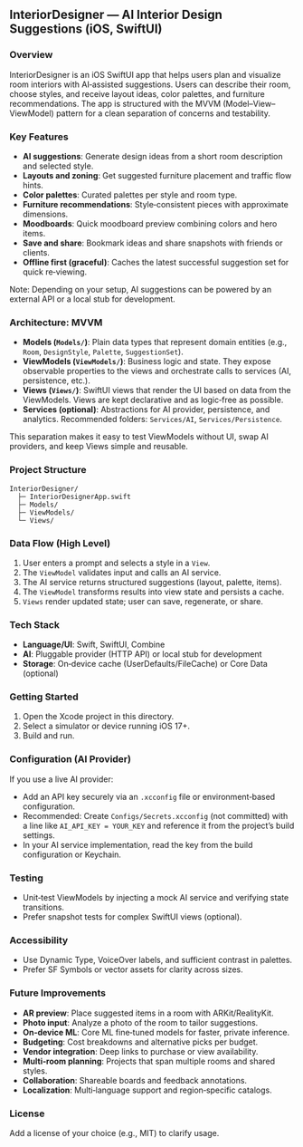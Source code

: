 ## InteriorDesigner — AI Interior Design Suggestions (iOS, SwiftUI)

### Overview
InteriorDesigner is an iOS SwiftUI app that helps users plan and visualize room interiors with AI‑assisted suggestions. Users can describe their room, choose styles, and receive layout ideas, color palettes, and furniture recommendations. The app is structured with the MVVM (Model–View–ViewModel) pattern for a clean separation of concerns and testability.

### Key Features
- **AI suggestions**: Generate design ideas from a short room description and selected style.
- **Layouts and zoning**: Get suggested furniture placement and traffic flow hints.
- **Color palettes**: Curated palettes per style and room type.
- **Furniture recommendations**: Style‑consistent pieces with approximate dimensions.
- **Moodboards**: Quick moodboard preview combining colors and hero items.
- **Save and share**: Bookmark ideas and share snapshots with friends or clients.
- **Offline first (graceful)**: Caches the latest successful suggestion set for quick re‑viewing.

Note: Depending on your setup, AI suggestions can be powered by an external API or a local stub for development.

### Architecture: MVVM
- **Models (`Models/`)**: Plain data types that represent domain entities (e.g., `Room`, `DesignStyle`, `Palette`, `SuggestionSet`).
- **ViewModels (`ViewModels/`)**: Business logic and state. They expose observable properties to the views and orchestrate calls to services (AI, persistence, etc.).
- **Views (`Views/`)**: SwiftUI views that render the UI based on data from the ViewModels. Views are kept declarative and as logic‑free as possible.
- **Services (optional)**: Abstractions for AI provider, persistence, and analytics. Recommended folders: `Services/AI`, `Services/Persistence`.

This separation makes it easy to test ViewModels without UI, swap AI providers, and keep Views simple and reusable.

### Project Structure
```
InteriorDesigner/
  ├─ InteriorDesignerApp.swift
  ├─ Models/
  ├─ ViewModels/
  └─ Views/
```

### Data Flow (High Level)
1. User enters a prompt and selects a style in a `View`.
2. The `ViewModel` validates input and calls an AI service.
3. The AI service returns structured suggestions (layout, palette, items).
4. The `ViewModel` transforms results into view state and persists a cache.
5. `Views` render updated state; user can save, regenerate, or share.

### Tech Stack
- **Language/UI**: Swift, SwiftUI, Combine
- **AI**: Pluggable provider (HTTP API) or local stub for development
- **Storage**: On‑device cache (UserDefaults/FileCache) or Core Data (optional)

### Getting Started
1. Open the Xcode project in this directory.
2. Select a simulator or device running iOS 17+.
3. Build and run.

### Configuration (AI Provider)
If you use a live AI provider:
- Add an API key securely via an `.xcconfig` file or environment‑based configuration.
- Recommended: Create `Configs/Secrets.xcconfig` (not committed) with a line like `AI_API_KEY = YOUR_KEY` and reference it from the project’s build settings.
- In your AI service implementation, read the key from the build configuration or Keychain.

### Testing
- Unit‑test ViewModels by injecting a mock AI service and verifying state transitions.
- Prefer snapshot tests for complex SwiftUI views (optional).

### Accessibility
- Use Dynamic Type, VoiceOver labels, and sufficient contrast in palettes.
- Prefer SF Symbols or vector assets for clarity across sizes.

### Future Improvements
- **AR preview**: Place suggested items in a room with ARKit/RealityKit.
- **Photo input**: Analyze a photo of the room to tailor suggestions.
- **On‑device ML**: Core ML fine‑tuned models for faster, private inference.
- **Budgeting**: Cost breakdowns and alternative picks per budget.
- **Vendor integration**: Deep links to purchase or view availability.
- **Multi‑room planning**: Projects that span multiple rooms and shared styles.
- **Collaboration**: Shareable boards and feedback annotations.
- **Localization**: Multi‑language support and region‑specific catalogs.

### License
Add a license of your choice (e.g., MIT) to clarify usage.


